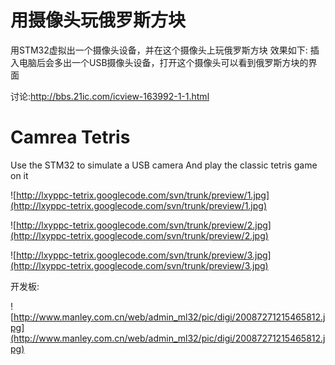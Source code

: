 # 用摄像头玩俄罗斯方块 #
用STM32虚拟出一个摄像头设备，并在这个摄像头上玩俄罗斯方块
效果如下:
插入电脑后会多出一个USB摄像头设备，打开这个摄像头可以看到俄罗斯方块的界面

讨论:http://bbs.21ic.com/icview-163992-1-1.html
# Camrea Tetris #
Use the STM32 to simulate a USB camera And play the classic tetris game on it

![http://lxyppc-tetrix.googlecode.com/svn/trunk/preview/1.jpg](http://lxyppc-tetrix.googlecode.com/svn/trunk/preview/1.jpg)

![http://lxyppc-tetrix.googlecode.com/svn/trunk/preview/2.jpg](http://lxyppc-tetrix.googlecode.com/svn/trunk/preview/2.jpg)

![http://lxyppc-tetrix.googlecode.com/svn/trunk/preview/3.jpg](http://lxyppc-tetrix.googlecode.com/svn/trunk/preview/3.jpg)


开发板:

![http://www.manley.com.cn/web/admin_ml32/pic/digi/20087271215465812.jpg](http://www.manley.com.cn/web/admin_ml32/pic/digi/20087271215465812.jpg)
